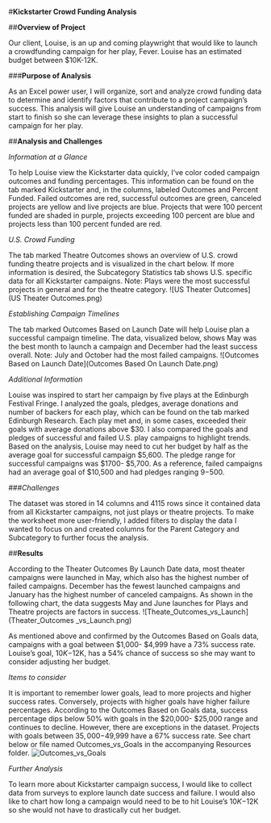 #**Kickstarter Crowd Funding Analysis**

##**Overview of Project**

Our client, Louise, is an up and coming playwright that would like to launch a crowdfunding campaign for her play, Fever. Louise has an estimated budget between $10K-12K. 

###**Purpose of Analysis**

As an Excel power user, I will organize, sort and analyze crowd funding data to determine and identify factors that contribute to a project campaign’s success.  This analysis will give Louise an understanding of campaigns from start to finish so she can leverage these insights to plan a successful campaign for her play. 

##**Analysis and Challenges**

*Information at a Glance*

To help Louise view the Kickstarter data quickly, I’ve color coded campaign outcomes and funding percentages. This information can be found on the tab marked Kickstarter and, in the columns, labeled Outcomes and Percent Funded. Failed outcomes are red, successful outcomes are green, canceled projects are yellow and live projects are blue. Projects that were 100 percent funded are shaded in purple, projects exceeding 100 percent are blue and projects less than 100 percent funded are red.  

*U.S. Crowd Funding*

The tab marked Theatre Outcomes shows an overview of U.S. crowd funding theatre projects and is visualized in the chart below.  If more information is desired, the Subcategory Statistics tab shows U.S. specific data for all Kickstarter campaigns. Note: Plays were the most successful projects in general and for the theatre category. 
 ![US Theater Outcomes](US Theater Outcomes.png)

*Establishing Campaign Timelines*

The tab marked Outcomes Based on Launch Date will help Louise plan a successful campaign timeline. The data, visualized below, shows May was the best month to launch a campaign and December had the least success overall. Note: July and October had the most failed campaigns. 
 ![Outcomes Based on Launch Date](Outcomes Based On Launch Date.png)

*Additional Information* 

Louise was inspired to start her campaign by five plays at the Edinburgh Festival Fringe. I analyzed the goals, pledges, average donations and number of backers for each play, which can be found on the tab marked Edinburgh Research.  Each play met and, in some cases, exceeded their goals with average donations above $30. I also compared the goals and pledges of successful and failed U.S. play campaigns to highlight trends. Based on the analysis, Louise may need to cut her budget by half as the average goal for successful campaign $5,600. The pledge range for successful campaigns was $1700- $5,700. As a reference, failed campaigns had an average goal of $10,500 and had pledges ranging $9-$500.   

###*Challenges*

The dataset was stored in 14 columns and 4115 rows since it contained data from all Kickstarter campaigns, not just plays or theatre projects. To make the worksheet more user-friendly, I added filters to display the data I wanted to focus on and created columns for the Parent Category and Subcategory to further focus the analysis. 

##**Results**

According to the Theater Outcomes By Launch Date data, most theater campaigns were launched in May, which also has the highest number of failed campaigns. December has the fewest launched campaigns and January has the highest number of canceled campaigns.   As shown in the following chart, the data suggests May and June launches for Plays and Theatre projects are factors in success. 
 ![Theate_Outcomes_vs_Launch](Theater_Outcomes _vs_Launch.png)

As mentioned above and confirmed by the Outcomes Based on Goals data, campaigns with a goal between $1,000- $4,999 have a 73% success rate.  Louise’s goal, $10K-$12K, has a 54% chance of success so she may want to consider adjusting her budget. 

*Items to consider*

It is important to remember lower goals, lead to more projects and higher success rates. Conversely, projects with higher goals have higher failure percentages. According to the Outcomes Based on Goals data, success percentage dips below 50% with goals in the $20,000- $25,000 range and continues to decline. However, there are exceptions in the dataset. Projects with goals between $35,000-$49,999 have a 67% success rate. See chart below or file named Outcomes_vs_Goals in the accompanying Resources folder. 
![Outcomes_vs_Goals](Outcomes_vs_Goals.png)

*Further Analysis* 

To learn more about Kickstarter campaign success, I would like to collect data from surveys to explore launch date success and failure. I would also like to chart how long a campaign would need to be to hit Louise’s $10K-$12K so she would not have to drastically cut her budget. 
